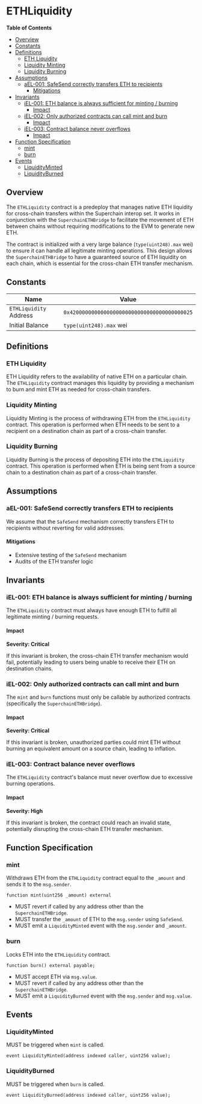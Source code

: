 # ETHLiquidity

<!-- START doctoc generated TOC please keep comment here to allow auto update -->
<!-- DON'T EDIT THIS SECTION, INSTEAD RE-RUN doctoc TO UPDATE -->
**Table of Contents**

- [Overview](#overview)
- [Constants](#constants)
- [Definitions](#definitions)
  - [ETH Liquidity](#eth-liquidity)
  - [Liquidity Minting](#liquidity-minting)
  - [Liquidity Burning](#liquidity-burning)
- [Assumptions](#assumptions)
  - [aEL-001: SafeSend correctly transfers ETH to recipients](#ael-001-safesend-correctly-transfers-eth-to-recipients)
    - [Mitigations](#mitigations)
- [Invariants](#invariants)
  - [iEL-001: ETH balance is always sufficient for minting / burning](#iel-001-eth-balance-is-always-sufficient-for-minting--burning)
    - [Impact](#impact)
  - [iEL-002: Only authorized contracts can call mint and burn](#iel-002-only-authorized-contracts-can-call-mint-and-burn)
    - [Impact](#impact-1)
  - [iEL-003: Contract balance never overflows](#iel-003-contract-balance-never-overflows)
    - [Impact](#impact-2)
- [Function Specification](#function-specification)
  - [mint](#mint)
  - [burn](#burn)
- [Events](#events)
  - [LiquidityMinted](#liquidityminted)
  - [LiquidityBurned](#liquidityburned)

<!-- END doctoc generated TOC please keep comment here to allow auto update -->

## Overview

The `ETHLiquidity` contract is a predeploy that manages native ETH liquidity for cross-chain
transfers within the Superchain interop set. It works in conjunction with the
`SuperchainETHBridge` to facilitate the movement of ETH between chains without requiring
modifications to the EVM to generate new ETH.

The contract is initialized with a very large balance (`type(uint248).max` wei) to ensure it can
handle all legitimate minting operations. This design allows the `SuperchainETHBridge` to have a
guaranteed source of ETH liquidity on each chain, which is essential for the cross-chain ETH
transfer mechanism.

## Constants

| Name                    | Value                                        |
| ----------------------- | -------------------------------------------- |
| `ETHLiquidity` Address  | `0x4200000000000000000000000000000000000025` |
| Initial Balance         | `type(uint248).max` wei                      |

## Definitions

### ETH Liquidity

ETH Liquidity refers to the availability of native ETH on a particular chain. The `ETHLiquidity`
contract manages this liquidity by providing a mechanism to burn and mint ETH as needed for
cross-chain transfers.

### Liquidity Minting

Liquidity Minting is the process of withdrawing ETH from the `ETHLiquidity` contract. This
operation is performed when ETH needs to be sent to a recipient on a destination chain as part of
a cross-chain transfer.

### Liquidity Burning

Liquidity Burning is the process of depositing ETH into the `ETHLiquidity` contract. This operation
is performed when ETH is being sent from a source chain to a destination chain as part of a
cross-chain transfer.

## Assumptions

### aEL-001: SafeSend correctly transfers ETH to recipients

We assume that the `SafeSend` mechanism correctly transfers ETH to recipients without reverting
for valid addresses.

#### Mitigations

- Extensive testing of the `SafeSend` mechanism
- Audits of the ETH transfer logic

## Invariants

### iEL-001: ETH balance is always sufficient for minting / burning

The `ETHLiquidity` contract must always have enough ETH to fulfill all legitimate minting / burning
requests.

#### Impact

**Severity: Critical**

If this invariant is broken, the cross-chain ETH transfer mechanism would fail, potentially leading
to users being unable to receive their ETH on destination chains.

### iEL-002: Only authorized contracts can call mint and burn

The `mint` and `burn` functions must only be callable by authorized contracts (specifically the
`SuperchainETHBridge`).

#### Impact

**Severity: Critical**

If this invariant is broken, unauthorized parties could mint ETH without burning an equivalent
amount on a source chain, leading to inflation.

### iEL-003: Contract balance never overflows

The `ETHLiquidity` contract's balance must never overflow due to excessive burning operations.

#### Impact

**Severity: High**

If this invariant is broken, the contract could reach an invalid state, potentially disrupting the
cross-chain ETH transfer mechanism.

## Function Specification

### mint

Withdraws ETH from the `ETHLiquidity` contract equal to the `_amount` and sends it to the
`msg.sender`.

```solidity
function mint(uint256 _amount) external
```

- MUST revert if called by any address other than the `SuperchainETHBridge`.
- MUST transfer the `_amount` of ETH to the `msg.sender` using `SafeSend`.
- MUST emit a `LiquidityMinted` event with the `msg.sender` and `_amount`.

### burn

Locks ETH into the `ETHLiquidity` contract.

```solidity
function burn() external payable;
```

- MUST accept ETH via `msg.value`.
- MUST revert if called by any address other than the `SuperchainETHBridge`.
- MUST emit a `LiquidityBurned` event with the `msg.sender` and `msg.value`.

## Events

### LiquidityMinted

MUST be triggered when `mint` is called.

```solidity
event LiquidityMinted(address indexed caller, uint256 value);
```

### LiquidityBurned

MUST be triggered when `burn` is called.

```solidity
event LiquidityBurned(address indexed caller, uint256 value);
```
